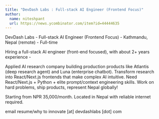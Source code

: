 ```yaml
---
title: "DevDash Labs : Full-stack AI Engineer (Frontend Focus)"
author:
  name: niteshpant
  url: https://news.ycombinator.com/item?id=44444635
---
```


<JobNavigation />

DevDash Labs - Full-stack AI Engineer (Frontend Focus) - Kathmandu, Nepal (remote) - Full-time

Hiring a full-stack AI engineer (front-end focused), with about 2+ years experience -

Applied AI research company building production products like Atlantis (deep research agent) and Luna (enterprise chatbot). Transform research into React&#x2F;Next.js frontends that make complex AI intuitive. Need React&#x2F;Next.js + Python + elite prompt&#x2F;context engineering skills. Work on hard problems, ship products, represent Nepal globally!

Starting from NPR 35,000&#x2F;month. Located in Nepal with reliable internet required.

email resume&#x2F;why to innovate [at] devdashlabs [dot] com
<JobApplication />
